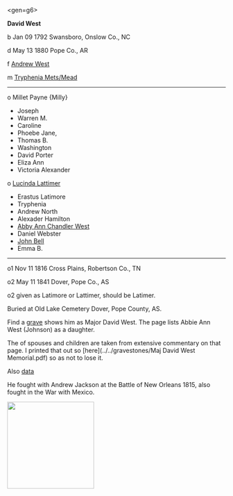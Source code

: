 <gen=g6>

<b>David West</b>

b Jan 09 1792 Swansboro, Onslow Co., NC

d May 13 1880 Pope Co., AR

f [Andrew West](../g7/andrew_west.md)

m [Tryphenia Mets/Mead](../g7/tryphenia_metts_mead.md)

<hr>

o Millet Payne {Milly}

- Joseph
- Warren M.
- Caroline
- Phoebe Jane,
- Thomas B.
- Washington
- David Porter
- Eliza Ann
- Victoria Alexander

o [Lucinda Lattimer](../g6/lucinda_lattimer.md)

- Erastus Latimore
- Tryphenia
- Andrew North
- Alexader Hamilton
- [Abby Ann Chandler West](../g5/abby_ann_chandler.md)
- Daniel Webster
- [John Bell](../g5/john_bell_west.md)
- Emma B.

<hr>

o1 Nov 11 1816 Cross Plains, Robertson Co., TN

o2 May 11 1841 Dover, Pope Co., AS

o2 given as Latimore or Lattimer, should be Latimer.

Buried at Old Lake Cemetery
Dover, Pope County, AS.

Find a [grave](https://www.findagrave.com/memorial/31169496/david-west) shows him as Major David West.  The page lists Abbie Ann West (Johnson) as a daughter.

The of spouses and children are taken from extensive commentary on that page.  I printed that out so [here](../../gravestones/Maj David West Memorial.pdf) so as not to lose it.

Also [data](../../family_data/johnson/david_west.txt)

He fought with Andrew Jackson at the Battle of New Orleans 1815, also fought in the War with Mexico.

<img src="../../figs/david_west.jpg" style="width: 200px;" />
